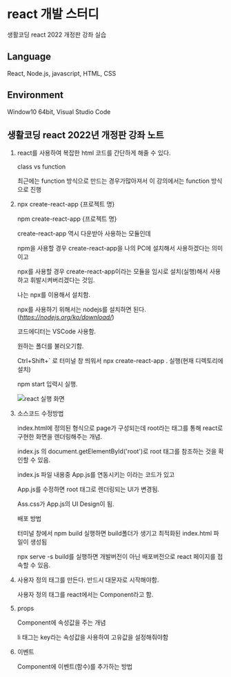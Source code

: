 # **react 개발 스터디**

생활코딩 react 2022 개정판 강좌 실습

## Language 

React, Node.js, javascript, HTML, CSS

## Environment

Window10 64bit, Visual Studio Code 

## 생활코딩 react 2022년 개정판 강좌 노트
1.  react를 사용하여 복잡한 html 코드를 간단하게 해줄 수 있다.

    class vs function 

    최근에는 function 방식으로 만드는 경우가많아져서 이 강의에서는 function 방식으로 진행

2.  npx create-react-app {프로젝트 명}

    npm create-react-app {프로젝트 명}

    create-react-app 역시 다운받아 사용하는 모듈인데

    npm을 사용할 경우 create-react-app을 나의 PC에 설치해서 사용하겠다는 의미이고

    npx를 사용할 경우 create-react-app이라는 모듈을 임시로 설치(실행)해서 사용하고 휘발시켜버리겠다는 것임.

    나는 npx를 이용해서 설치함.

    npx를 사용하기 위해서는 nodejs를 설치하면 된다.(*https://nodejs.org/ko/download/*)

    코드에디터는 VSCode 사용함.

    원하는 폴더를 불러오기함.

    Ctrl+Shift+` 로 터미널 창 띄워서 npx create-react-app . 실행(현재 디렉토리에 설치)

    npm start 입력시 실행.
    
    ![react 실행 화면](https://user-images.githubusercontent.com/97032125/166712495-ba72d26f-9dea-4b73-b7fb-6b6ea13c58a1.png)

3.  소스코드 수정방법

    index.html에 정의된 형식으로 page가 구성되는데 root라는 태그를 통해 react로 구현한 화면을 렌더링해주는 개념.

    index.js 의 document.getElementById('root')로 root 태그를 참조하는 것을 확인할 수 있음.
    
    index.js 파일 내용중 App.js를 연동시키는 <App />이라는 코드가 있고

    App.js를 수정하면 root 태그로 렌더링되는 UI가 변경됨.

    Ass.css가 App.js의 UI Design이 됨.

    배포 방법

    터미널 창에서 npm build 실행하면 build폴더가 생기고 최적화된 index.html 파일이 생성됨

    npx serve -s build를 실행하면 개발버전이 아닌 배포버전으로 react 페이지를 접속할 수 있음.

    
4.  사용자 정의 태그를 만든다. 반드시 대문자로 시작해야함.

    사용자 정의 태그를 react에서는 Component라고 함.


5.  props

    Component에 속성값을 주는 개념

    li 태그는 key라는 속성값을 사용하여 고유값을 설정해줘야함 

6.  이벤트

    Component에 이벤트(함수)를 추가하는 방법